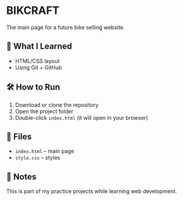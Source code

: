 # BIKCRAFT

The main page for a future bike selling website.


## 🚀 What I Learned

- HTML/CSS layout
- Using Git + GitHub

  
## 🛠️ How to Run

1. Download or clone the repository
2. Open the project folder
3. Double-click `index.html` (it will open in your browser)


## 📁 Files

- `index.html` – main page
- `style.css` – styles


## 💬 Notes

This is part of my practice projects while learning web development.
